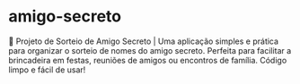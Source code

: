 # amigo-secreto
🎁 Projeto de Sorteio de Amigo Secreto | Uma aplicação simples e prática para organizar o sorteio de nomes do amigo secreto. Perfeita para facilitar a brincadeira em festas, reuniões de amigos ou encontros de família. Código limpo e fácil de usar!
